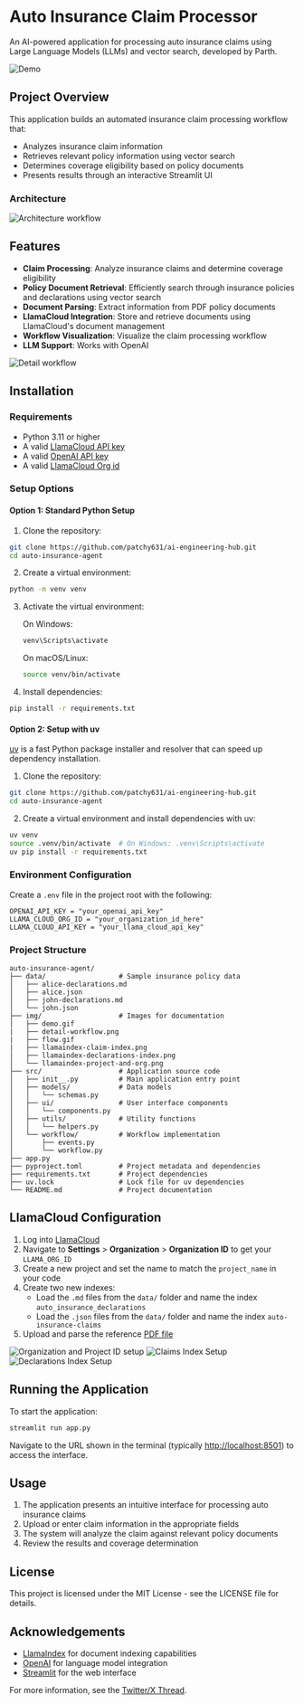 # Auto Insurance Claim Processor

An AI-powered application for processing auto insurance claims using Large Language Models (LLMs) and vector search, developed by Parth.

![Demo](./img/demo.gif)

## Project Overview

This application builds an automated insurance claim processing workflow that:

- Analyzes insurance claim information
- Retrieves relevant policy information using vector search
- Determines coverage eligibility based on policy documents
- Presents results through an interactive Streamlit UI

### Architecture

![Architecture workflow](./img/flow.gif)

## Features

- **Claim Processing**: Analyze insurance claims and determine coverage eligibility
- **Policy Document Retrieval**: Efficiently search through insurance policies and declarations using vector search
- **Document Parsing**: Extract information from PDF policy documents
- **LlamaCloud Integration**: Store and retrieve documents using LlamaCloud's document management
- **Workflow Visualization**: Visualize the claim processing workflow
- **LLM Support**: Works with OpenAI

![Detail workflow](./img/detail-workflow.png)

## Installation

### Requirements

- Python 3.11 or higher
- A valid [LlamaCloud API key](https://cloud.llamaindex.ai/)
- A valid [OpenAI API key](https://platform.openai.com/api-keys)
- A valid [LlamaCloud Org id](https://cloud.llamaindex.ai/)

### Setup Options

#### Option 1: Standard Python Setup

1. Clone the repository:

```bash
git clone https://github.com/patchy631/ai-engineering-hub.git
cd auto-insurance-agent
```

2. Create a virtual environment:

```bash
python -m venv venv
```

3. Activate the virtual environment:

   On Windows:

   ```bash
   venv\Scripts\activate
   ```

   On macOS/Linux:

   ```bash
   source venv/bin/activate
   ```

4. Install dependencies:

```bash
pip install -r requirements.txt
```

#### Option 2: Setup with uv

[uv](https://github.com/astral-sh/uv) is a fast Python package installer and resolver that can speed up dependency installation.

1. Clone the repository:

```bash
git clone https://github.com/patchy631/ai-engineering-hub.git
cd auto-insurance-agent
```

2. Create a virtual environment and install dependencies with uv:

```bash
uv venv
source .venv/bin/activate  # On Windows: .venv\Scripts\activate
uv pip install -r requirements.txt
```

### Environment Configuration

Create a `.env` file in the project root with the following:

```env
OPENAI_API_KEY = "your_openai_api_key"
LLAMA_CLOUD_ORG_ID = "your_organization_id_here"
LLAMA_CLOUD_API_KEY = "your_llama_cloud_api_key"
```

### Project Structure

```text
auto-insurance-agent/
├── data/                  # Sample insurance policy data
│   ├── alice-declarations.md
│   ├── alice.json
│   ├── john-declarations.md
│   └── john.json
├── img/                   # Images for documentation
│   ├── demo.gif
|   ├── detail-workflow.png
|   ├── flow.gif
|   ├── llamaindex-claim-index.png
│   ├── llamaindex-declarations-index.png
│   └── llamaindex-project-and-org.png
├── src/                   # Application source code
│   ├── init__.py          # Main application entry point
│   ├── models/            # Data models
│   │   └── schemas.py
│   ├── ui/                # User interface components
│   │   └── components.py
│   ├── utils/             # Utility functions
│   │   └── helpers.py
│   └── workflow/          # Workflow implementation
│       ├── events.py
│       └── workflow.py
├── app.py
├── pyproject.toml         # Project metadata and dependencies
├── requirements.txt       # Project dependencies
├── uv.lock                # Lock file for uv dependencies
└── README.md              # Project documentation
```

## LlamaCloud Configuration

1. Log into [LlamaCloud](https://cloud.llamaindex.ai/)
2. Navigate to **Settings** > **Organization** > **Organization ID** to get your `LLAMA_ORG_ID`
3. Create a new project and set the name to match the `project_name` in your code
4. Create two new indexes:
   - Load the `.md` files from the `data/` folder and name the index `auto_insurance_declarations`
   - Load the `.json` files from the `data/` folder and name the index `auto-insurance-claims`
5. Upload and parse the reference [PDF file](https://nationalgeneral.com/forms_catalog/CAIP400_03012006_CA.pdf)

![Organization and Project ID setup](./img/llamaindex-project-and-org.png)
![Claims Index Setup](./img/llamaindex-claim-index.png)
![Declarations Index Setup](./img/llamaindex-declarations-index.png)

## Running the Application

To start the application:

```bash
streamlit run app.py
```

Navigate to the URL shown in the terminal (typically [http://localhost:8501](http://localhost:8501)) to access the interface.

## Usage

1. The application presents an intuitive interface for processing auto insurance claims
2. Upload or enter claim information in the appropriate fields
3. The system will analyze the claim against relevant policy documents
4. Review the results and coverage determination

## License

This project is licensed under the MIT License - see the LICENSE file for details.

## Acknowledgements

- [LlamaIndex](https://www.llamaindex.ai/) for document indexing capabilities
- [OpenAI](https://openai.com/) for language model integration
- [Streamlit](https://streamlit.io/) for the web interface

For more information, see the [Twitter/X Thread](https://typefully.com/t/5fBXdnm).
